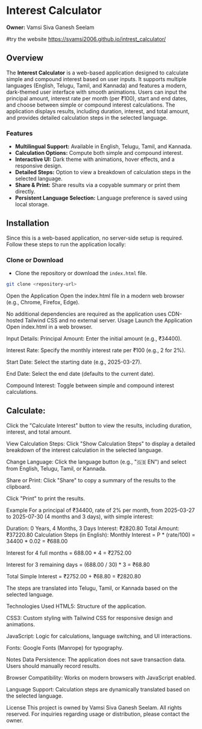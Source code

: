 # Interest Calculator

**Owner:** Vamsi Siva Ganesh Seelam


#try the website
https://svamsi2006.github.io/intrest_calculator/
## Overview

The **Interest Calculator** is a web-based application designed to calculate simple and compound interest based on user inputs. It supports multiple languages (English, Telugu, Tamil, and Kannada) and features a modern, dark-themed user interface with smooth animations. Users can input the principal amount, interest rate per month (per ₹100), start and end dates, and choose between simple or compound interest calculations. The application displays results, including duration, interest, and total amount, and provides detailed calculation steps in the selected language.

### Features

- **Multilingual Support:** Available in English, Telugu, Tamil, and Kannada.
- **Calculation Options:** Compute both simple and compound interest.
- **Interactive UI:** Dark theme with animations, hover effects, and a responsive design.
- **Detailed Steps:** Option to view a breakdown of calculation steps in the selected language.
- **Share & Print:** Share results via a copyable summary or print them directly.
- **Persistent Language Selection:** Language preference is saved using local storage.

## Installation

Since this is a web-based application, no server-side setup is required. Follow these steps to run the application locally:

### Clone or Download

- Clone the repository or download the `index.html` file.

```bash
git clone <repository-url>
```
Open the Application
Open the index.html file in a modern web browser (e.g., Chrome, Firefox, Edge).

No additional dependencies are required as the application uses CDN-hosted Tailwind CSS and no external server.
Usage
Launch the Application
Open index.html in a web browser.

Input Details:
Principal Amount: Enter the initial amount (e.g., ₹34400).

Interest Rate: Specify the monthly interest rate per ₹100 (e.g., 2 for 2%).

Start Date: Select the starting date (e.g., 2025-03-27).

End Date: Select the end date (defaults to the current date).

Compound Interest: Toggle between simple and compound interest calculations.

## Calculate:
Click the "Calculate Interest" button to view the results, including duration, interest, and total amount.

View Calculation Steps:
Click "Show Calculation Steps" to display a detailed breakdown of the interest calculation in the selected language.

Change Language:
Click the language button (e.g., "🇬🇧 EN") and select from English, Telugu, Tamil, or Kannada.

Share or Print:
Click "Share" to copy a summary of the results to the clipboard.

Click "Print" to print the results.

Example
For a principal of ₹34400, rate of 2% per month, from 2025-03-27 to 2025-07-30 (4 months and 3 days), with simple interest:


Duration: 0 Years, 4 Months, 3 Days
Interest: ₹2820.80
Total Amount: ₹37220.80
Calculation Steps (in English):
Monthly Interest = P * (rate/100) = 34400 * 0.02 = ₹688.00

Interest for 4 full months = 688.00 * 4 = ₹2752.00

Interest for 3 remaining days = (688.00 / 30) * 3 = ₹68.80

Total Simple Interest = ₹2752.00 + ₹68.80 = ₹2820.80

The steps are translated into Telugu, Tamil, or Kannada based on the selected language.

Technologies Used
HTML5: Structure of the application.

CSS3: Custom styling with Tailwind CSS for responsive design and animations.

JavaScript: Logic for calculations, language switching, and UI interactions.


Fonts: Google Fonts (Manrope) for typography.

Notes
Data Persistence: The application does not save transaction data. Users should manually record results.

Browser Compatibility: Works on modern browsers with JavaScript enabled.

Language Support: Calculation steps are dynamically translated based on the selected language.

License
This project is owned by Vamsi Siva Ganesh Seelam. All rights reserved. For inquiries regarding usage or distribution, please contact the owner.


